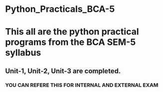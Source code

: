 # Python_Practicals_BCA-5
# This all are the python practical programs from the BCA SEM-5 syllabus
## Unit-1, Unit-2, Unit-3 are completed.
### YOU CAN REFERE THIS FOR INTERNAL AND EXTERNAL EXAM
